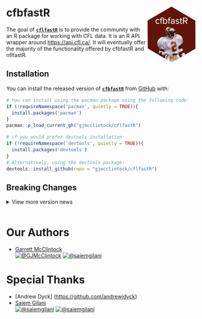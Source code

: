 
# **cfbfastR** <a href='http://saiemgilani.github.io/cfbfastR'><img src='man/figures/logo.png' align="right" height="150" /></a>


The goal of [**`cflfastR`**](https://gjmcclintock.github.io/cflfastR/) is
to provide the community with an R package for working with CFL data. It
is an R API wrapper around <https://api.cfl.ca/>. It will eventually offer
the majority of the functionality offered by cfbfastR and nflfastR.

## **Installation**

You can install the released version of
[**`cfbfastR`**](https://github.com/gjmcclintock/cflfastR/) from
[GitHub](https://github.com/gjmcclintock/cflfastR/) with:

``` r
# You can install using the pacman package using the following code:
if (!requireNamespace('pacman', quietly = TRUE)){
  install.packages('pacman')
}
pacman::p_load_current_gh("gjmcclintock/cflfastR")
```

``` r
# if you would prefer devtools installation
if (!requireNamespace('devtools', quietly = TRUE)){
  install.packages('devtools')
}
# Alternatively, using the devtools package:
devtools::install_github(repo = "gjmcclintock/cflfastR")
```

## **Breaking Changes**

<details>

<summary>View more version news</summary>

## **cfbfastR v0.1.0**
  
- Initial fork providing game info, boxscores for both teams and players, 
  play by play data, and team records/standings.
- It is recommended to save a local copy of files, or load from the cflfastR_data repo. 
  To avoid API limit errors, sleep functions are folded into each function.

#### **Function Naming Convention Change**

 
#### **CFL API Keys**

The [CollegeFootballData API](https://api.cfl.ca/)
requires an API key, here’s a quick run-down:

  - To get an API key, follow the directions here: [CFL
    API Key Request.](https://api.cfl.ca/key-request)

  - Using the key: You can save the key for consistent usage by adding
    `CFL_API_KEY=XXXX-YOUR-API-KEY-HERE-XXXXX` to your .Renviron file
    (easily accessed via
    [**`usethis::edit_r_environ()`**](https://usethis.r-lib.org/reference/edit.html)).
    Run
    [**`usethis::edit_r_environ()`**](https://usethis.r-lib.org/reference/edit.html),
    a new script will pop open named `.Renviron`, **THEN** paste the
    following in the new script that pops up (with**out** quotations)

<!-- end list -->

``` r
CFL_API_KEY = XXXX-YOUR-API-KEY-HERE-XXXXX
```

Save the script and restart your RStudio session, by clicking `Session`
(in between `Plots` and `Build`) and click `Restart R` (there also
exists the shortcut `Ctrl + Shift + F10` to restart your session). If
set correctly, from then on you should be able to use any of the `cfbd_`
functions without any other changes.

  - For less consistent usage: At the beginning of every session or
    within an R environment, save your API key as the environment
    variable `CFL_API_KEY` (with quotations) using a command like the
    following.

<!-- end list -->

``` r
Sys.setenv(CFL_API_KEY = "XXXX-YOUR-API-KEY-HERE-XXXXX")
```

</details>

<br>

# **Our Authors**

  - [Garrett McClintock](https://twitter.com/GJMcClintock)  
    <a href="https://twitter.com/GJMcClintock" target="blank"><img src="https://img.shields.io/twitter/follow/GJMcClintock?color=blue&label=%40saiemgilani&logo=twitter&style=for-the-badge" alt="@GJMcClintock" /></a>
    <a href="https://github.com/GJMcClintock" target="blank"><img src="https://img.shields.io/github/followers/GJMcClintock?color=eee&logo=Github&style=for-the-badge" alt="@saiemgilani" /></a>

# **Special Thanks**

  - [Andrew Dyck] (https://github.com/andrewjdyck)
  - [Saiem Gilani](https://twitter.com/saiemgilani)  
    <a href="https://twitter.com/saiemgilani" target="blank"><img src="https://img.shields.io/twitter/follow/saiemgilani?color=blue&label=%40saiemgilani&logo=twitter&style=for-the-badge" alt="@saiemgilani" /></a>
    <a href="https://github.com/saiemgilani" target="blank"><img src="https://img.shields.io/github/followers/saiemgilani?color=eee&logo=Github&style=for-the-badge" alt="@saiemgilani" /></a>
